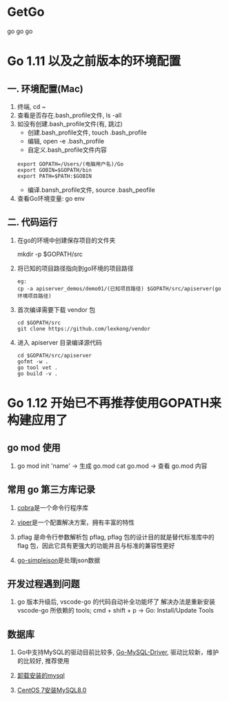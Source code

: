 # GetGo
go go go

# Go 1.11 以及之前版本的环境配置
## 一. 环境配置(Mac)
1. 终端, cd ~
2. 查看是否存在.bash_profile文件, ls -all
3. 如没有创建.bash_profile文件(有, 跳过)
   + 创建.bash_profile文件, touch .bash_profile
   + 编辑, open -e .bash_profile
   + 自定义.bash_profile文件内容
   ```
   export GOPATH=/Users/(电脑用户名)/Go
   export GOBIN=$GOPATH/bin
   export PATH=$PATH:$GOBIN
   ```
   + 编译.bansh_profile文件, source .bash_peofile
4. 查看Go环境变量: go env

## 二. 代码运行
1. 在go的环境中创建保存项目的文件夹

    mkdir -p $GOPATH/src
2. 将已知的项目路径指向到go环境的项目路径

   ```
   eg:
   cp -a apiserver_demos/demo01/(已知项目路径) $GOPATH/src/apiserver(go环境项目路径)
   ```    
3. 首次编译需要下载 vendor 包

   ```
   cd $GOPATH/src
   git clone https://github.com/lexkong/vendor
   ```
4. 进入 apiserver 目录编译源代码

   ```
   cd $GOPATH/src/apiserver
   gofmt -w .   
   go tool vet .
   go build -v .
   ```


# Go 1.12 开始已不再推荐使用GOPATH来构建应用了

## go mod 使用
1. go mod init 'name' -> 生成 go.mod
   cat go.mod -> 查看 go.mod 内容
   

## 常用 go 第三方库记录
1. [cobra](https://github.com/spf13/cobra)是一个命令行程序库

2. [viper](https://github.com/spf13/viper)是一个配置解决方案，拥有丰富的特性

3. pflag 是命令行参数解析包 pflag, pflag 包的设计目的就是替代标准库中的 flag 包，因此它具有更强大的功能并且与标准的兼容性更好

4. [go-simplejson](https://github.com/bitly/go-simplejson)是处理json数据

## 开发过程遇到问题
1. go 版本升级后, vscode-go 的代码自动补全功能坏了
   解决办法是重新安装 vscode-go 所依赖的 tools; cmd + shift + p -> Go: Install/Update Tools

## 数据库
1. Go中支持MySQL的驱动目前比较多, [Go-MySQL-Driver](https://github.com/go-sql-driver/mysql), 驱动比较新，维护的比较好, 推荐使用

2. [卸载安装的mysql](https://www.jianshu.com/p/ef58fb333cd6)

3. [CentOS 7安装MySQL8.0](https://www.jianshu.com/p/224a891932d8)